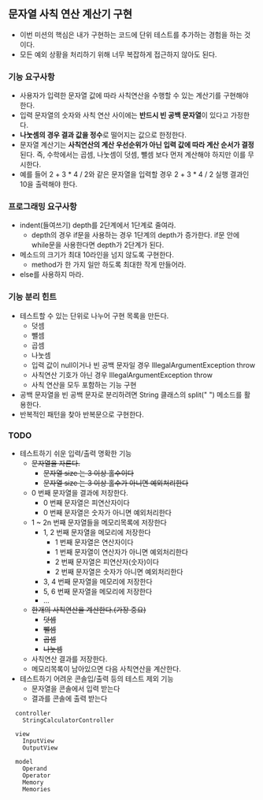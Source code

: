 ## 문자열 사칙 연산 계산기 구현
* 이번 미션의 핵심은 내가 구현하는 코드에 단위 테스트를 추가하는 경험을 하는 것이다.
* 모든 예외 상황을 처리하기 위해 너무 복잡하게 접근하지 않아도 된다.

### 기능 요구사항
* 사용자가 입력한 문자열 값에 따라 사칙연산을 수행할 수 있는 계산기를 구현해야 한다.
* 입력 문자열의 숫자와 사칙 연산 사이에는 **반드시 빈 공백 문자열**이 있다고 가정한다.
* **나눗셈의 경우 결과 값을 정수**로 떨어지는 값으로 한정한다.
* 문자열 계산기는 **사칙연산의 계산 우선순위가 아닌 입력 값에 따라 계산 순서가 결정**된다. 즉, 수학에서는 곱셈, 나눗셈이 덧셈, 뺄셈 보다 먼저 계산해야 하지만 이를 무시한다.
* 예를 들어 2 + 3 * 4 / 2와 같은 문자열을 입력할 경우 2 + 3 * 4 / 2 실행 결과인 10을 출력해야 한다.

### 프로그래밍 요구사항
* indent(들여쓰기) depth를 2단계에서 1단계로 줄여라.
  * depth의 경우 if문을 사용하는 경우 1단계의 depth가 증가한다. if문 안에 while문을 사용한다면 depth가 2단계가 된다.
* 메소드의 크기가 최대 10라인을 넘지 않도록 구현한다.
  * method가 한 가지 일만 하도록 최대한 작게 만들어라.
* else를 사용하지 마라.

### 기능 분리 힌트
* 테스트할 수 있는 단위로 나누어 구현 목록을 만든다.
  * 덧셈
  * 뺄셈
  * 곱셈
  * 나눗셈
  * 입력 값이 null이거나 빈 공백 문자일 경우 IllegalArgumentException throw
  * 사칙연산 기호가 아닌 경우 IllegalArgumentException throw
  * 사칙 연산을 모두 포함하는 기능 구현
* 공백 문자열을 빈 공백 문자로 분리하려면 String 클래스의 split(" ") 메소드를 활용한다.
* 반복적인 패턴을 찾아 반복문으로 구현한다.

### TODO
* 테스트하기 쉬운 입력/출력 명확한 기능
  * ~~문자열을 자른다.~~
    * ~~문자열 size 는 3 이상 홀수이다~~
    * ~~문자열 size 는 3 이상 홀수가 아니면 예외처리한다~~
  * 0 번째 문자열을 결과에 저장한다.
    * 0 번째 문자열은 피연산자이다
    * 0 번째 문자열은 숫자가 아니면 예외처리한다
  * 1 ~ 2n 번째 문자열들을 메모리목록에 저장한다
    * 1, 2 번째 문자열을 메모리에 저장한다
      * 1 번째 문자열은 연산자이다
      * 1 번째 문자열이 연산자가 아니면 예외처리한다
      * 2 번째 문자열은 피연산자(숫자)이다
      * 2 번째 문자열은 숫자가 아니면 예외처리한다
    * 3, 4 번째 문자열을 메모리에 저장한다
    * 5, 6 번째 문자열을 메모리에 저장한다
    * ...
  * ~~한개의 사칙연산을 계산한다.(가장 중요)~~
    * ~~덧셈~~
    * ~~뺄셈~~
    * ~~곱셈~~
    * ~~나눗셈~~
  * 사칙연산 결과를 저장한다.
  * 메모리목록이 남아있으면 다음 사칙연산을 계산한다.
* 테스트하기 어려운 콘솔입/출력 등의 테스트 제외 기능
  * 문자열을 콘솔에서 입력 받는다
  * 결과를 콘솔에 출력 받는다

```
  controller
    StringCalculatorController

  view
    InputView
    OutputView

  model
    Operand
    Operator
    Memory
    Memories
```
